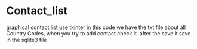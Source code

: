 # Contact_list
graphical contact list
use tkinter
in this code we have the txt file about all Country Codes, when you try to add contact check it.
after the save it save in the sqlite3 file
